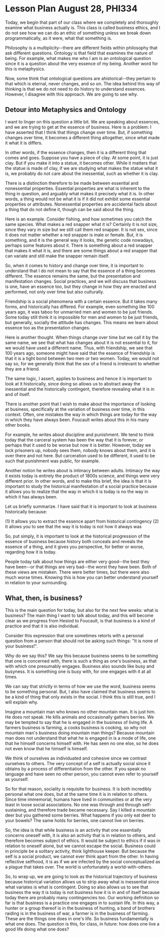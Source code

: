 # Lesson Plan August 28, PHI334

Today, we begin that part of our class where we completely and thoroughly examine what business actually is. This class is called business ethics, and I do not see how we can do an ethic of something unless we break down programmatically, as it were, what that something is. 

Philosophy is a multiplicity--there are different fields within philosophy that ask different questions. Ontology is that field that examines the nature of being. For example, what makes me who I am is an ontological question since it is a question about the very essence of my being. Another word for this is metaphysics. 

Now, some think that ontological questions are ahistorical--they pertain to that which is eternal, never changes, and so on. The idea behind this way of thinking is that we do not need to do history to understand essences. However, I disagree with this approach. We are going to see why.  

## Detour into Metaphysics and Ontology 

I want to linger on this question a little bit. We are speaking about essences, and we are trying to get at the essence of business. Here is a problem: I have asserted that I think that things change over time. But, if something changes over time, it becomes a different thing altogether, since what made it what it is differs. 

In other words, if the essence changes, then it is a different thing that comes and goes. Suppose you have a piece of clay. At some point, it is just clay. But if you make it into a statue, it becomes other. While it matters that the statue is made of clay, if we are studying what makes the statue what it is, we probably do not care about the inessential, such as whether it is clay. 

There is a distinction therefore to be made between essential and nonessential properties. Essential properties are what is inherent to the thing in question, and arguably what makes it precisely what it is. In other words, a thing would not be what it is if it did not exhibit some essential properties or attributes. Nonessential properties are accidental facts about a thing that do not define it, though can be said about the thing. 

Here is an example. Consider fishing, and how sometimes you catch the same species. What makes a red snapper what it is? Certainly it is not size, since they vary in size but we still call them red snapper. It is not sex, since it does not matter whether a red snapper is male or female. But, it is something, and it is the general way it looks, the genetic code nowadays, perhaps some features about it. There is something about a red snapper that makes it what it is, and there are some things about a red snapper that can variate and still make the snapper remain itself. 

So, when it comes to history and change over time, it is important to understand that I do not mean to say that the essence of a thing becomes different. The essence remains the same, but the presentation and manifestation changes. Social practices, and we will discuss that business is one, have an essence too, but they change in how they are enacted and performed, not only over time but also culturally. 

Friendship is a social phenomena with a certain essence. But it takes many forms, and historically has differed. For example, even something like 100 years ago, it was taboo for unmarried men and women to be just friends. Some today still think it is impossible for men and women to be just friends, but generally, socially the attitude has changes. This means we learn about essence too as the presentation changes. 

Here is another thought. When things change over time but we call it by the same name, we see that what has changes about it is not essential to it, for we would have used a different name. Thus, with friendship, we see that 100 years ago, someone might have said that the essence of friendship is that it is a tight bond between two men or two women. Today, we would not say so, for we generally think that the sex of a friend is irrelevant to whether they are a friend. 

The same logic, I assert, applies to business and hence it is important to look at it historically, since doing so allows us to abstract away the inessential and the historically contingent, therefore revealing what it is in and of itself. 

There is another point that I wish to make about the importance of looking at business, specifically at the variation of business over time, in this context. Often, one mistakes the way in which things are today for the way in which they have always been. Foucault writes about this in his many other books. 

For example, he writes about discipline and punishment. We tend to think today that the carceral system has been the way that it is forever, or perhaps that it used to be worse but now it is better. However, today we lock prisoners up, nobody sees them, nobody knows about them, and it is over there and not here. But carceration used to be different, it used to be such that punishment was public, for example. 

Another notion he writes about is intimacy between adults. Intimacy the way it exists today is entirely the product of 1800s science, and things were very different prior. In other words, and to make this brief, the idea is that it is important to study the historical manifestation of a social practice because it allows you to realize that the way in which it is today is no the way in which it has always been. 

Let us briefly summarize. I have said that it is important to look at business historically because:
 
(1) It allows you to extract the essence apart from historical contingency 
(2) It allows you to see that the way it is today is not how it always was

So, put simply, it is important to look at the historical progression of the essence of business because history both conceals and reveals the essence of a thing, and it gives you perspective, for better or worse, regarding how it is today. 

People today talk about how things are either very good--the best they have been--or that things are very bad--the worst they have been. Both of these views are mistaken. There were better times, but there were also much worse times. Knowing this is how you can better understand yourself in relation to your surrounding. 

## What, then, is business? 

This is the main question for today, but also for the next few weeks: what is business? The main thing I want to talk about today, and this will become clear as we progress from Hesiod to Foucault, is that business is a kind of practice and that it is also individual. 

Consider this expression that one sometimes retorts with a personal question from a person that should not be asking such things: "It is none of your business!".

Why do we say this? We say this because business seems to be something that one is concerned with, there is such a thing as one's business, as that with which one presumably engages. Business also sounds like busy and busyness. It is something one is busy with, for one engages with it at all times. 

We can say that strictly in terms of how we use the word, business seems to be something personal. But, I also have claimed that business seems to be a kind of thing that only exists in the social. I think this is still true, and I will explain why. 

Imagine a mountain man who knows no other mountain man. It is just him. He does not speak. He kills animals and occasionally gathers berries. We may be tempted to say that he is engaged in the business of living life. A farmers business is farming, a cooks business is cooking, so why not mountain man's business doing mountain man things? Because mountain man does not understand that what he is engaged in is a mode of life, one that he himself concerns himself with. He has seen no one else, so he does not even know that he himself is himself. 

We think of ourselves as individuated and cohesive since we contrast ourselves to others. The very concept of a self is actually social since it obtains by a process of differentiation from the other. If you speak no language and have seen no other person, you cannot even refer to yourself as yourself. 

So for that reason, sociality is requisite for business. It is both incredibly personal what one does, but at the same time it is in relation to others. Since time immemorial, humans have lived in communities or at the very least in loose social associations. No one was through and through self-sustaining, and therefore trade became necessary. Say I killed a mountain deer but you gathered some berries. What happens if you only eat deer to your bowels? The same holds for berries, one cannot live on berries. 

So, the idea is that while business is an activity that one essentially concerns oneself with, it is also an activity that is in relation to others, and therefore becomes subject of ethics. It would be subject to ethics if it was in relation to oneself alone, but we cannot escape the social. Business could in principle be a solitary activity, think lighthouse keeper. But because the self is a social product, we cannot ever think apart from the other. In having reflective selfhood, it is as if we are infected by the social conceptualized as a plague that takes over. The world is unfortunately a world-with-others. 

So, to wrap up, we are going to look as the historical trajectory of business because historical variation allows us to strip away what is inessential since what variates is what is contingent. Doing so also allows us to see that business the way it is today is not business how it is in and of itself because today there are probably many contingencies too. Our working definition so far is that business is a practice one engages in to sustain life. In this way, a hunter or a group thereof is in the business of hunting, a band of brothers raiding is in the business of war, a farmer is in the business of farming. These are the things one does in one's life. So business fundamentally is what one does. The question is this, for class, in future: how does one live a good life doing what one does? 